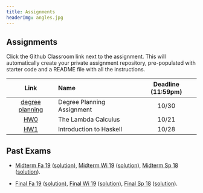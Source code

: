 ```yaml
---
title: Assignments
headerImg: angles.jpg
---
```


## Assignments


Click the Github Classroom link next to the assignment. 
This will automatically create your private assignment repository, 
pre-populated with starter code and a README file with all the instructions.

| Link                                             | Name                            | Deadline (11:59pm)        |
|:------------------------------------------------:|:--------------------------------|:-------------------------:|
| [degree planning](https://docs.google.com/document/d/1EqtW-zWbwLhjZPjXfzY4YFq2OA7UdCWedLv-6DiwCD4/edit?usp=sharing) |Degree Planning Assignment       | 10/30    |
| [HW0](https://classroom.github.com/a/U8pnNE9G)   | The Lambda Calculus             | 10/21                      |            
| [HW1](https://classroom.github.com/a/HwHE3vCH)   | Introduction to Haskell         | 10/28                      |            

<!--
| [HW1]()   | Introduction to Haskell         | 4/22                      |            
| [HW2]()   | Random Art                      | ~~4/29~~  5/1             |
| [HW3]()   | All about Fold                  | ~~5/8~~   5/11            |          
| [HW4]()   | Nano                            | 5/20                      |
| [HW5]()   | Type Classes                    | ~~6/3~~ 6/5               |
-->


<!--
- [HW #0](https://github.com/cse130-fa19/00-lambda): The Lambda Calculus (due Wed 10/16 by 11:59pm)

- [HW #1](https://github.com/cse130-fa19/01-haskell): Introduction to Haskell (due Wed 10/23 by 11:59pm)

- [HW #2](https://github.com/cse130-fa19/02-random-art): Random Art (due Wed 10/30 by 11:59pm)

- [HW #3](https://github.com/cse130-fa19/03-fold): All about Fold (due Wed 11/6 by 11:59pm)

- [HW #4](https://github.com/cse130-fa19/04-nano): Nano (due Wed 11/20 by 11:59pm)

- [HW #5](https://github.com/cse130-fa19/05-classes): Type Classes (due Wed 12/4  by 11:59pm)
-->


## Past Exams

- [Midterm Fa 19](/static/raw/130-midterm-fa19.pdf) ([solution](/static/raw/130-midterm-fa19-solution.pdf)),
  [Midterm Wi 19](/static/raw/130-midterm-wi19.pdf) ([solution](/static/raw/130-midterm-wi19-solution.pdf)),
  [Midterm Sp 18](/static/raw/130-midterm-sp18.pdf) ([solution](/static/raw/130-midterm-sp18-solution.pdf)).

- [Final Fa 19](/static/raw/130-final-fa19.pdf) ([solution](/static/raw/130-final-fa19-solution.pdf)),
  [Final Wi 19](/static/raw/130-final-wi19.pdf) ([solution](/static/raw/130-final-wi19-solution.pdf)),
  [Final Sp 18](/static/raw/130-final-sp18.pdf) ([solution](/static/raw/130-final-sp18-solution.pdf)).

  
